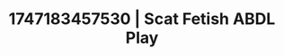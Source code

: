 ---
categories:
- Wet lips
- Bedroom eyes
- Morning passion
- Ethical porn
- Hog tying
image: /assets/images/1747183457530.jpg
layout: post
seo:
  description: Featured content with premium ABDL Play, Scat Fetish. HD images available.
  keywords: ABDL Play, Scat Fetish
  og_image: /assets/images/1747183457530.jpg
  schema_type: VisualArtwork
tags:
- '#1747183457530'
- Scat Fetish
- ABDL Play
title: 1747183457530 | Scat Fetish ABDL Play
---